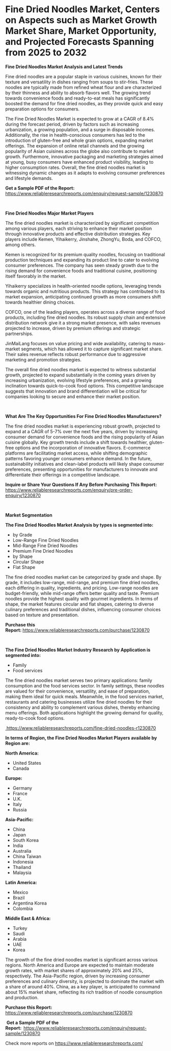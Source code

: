 <p><h1>Fine Dried Noodles Market, Centers on Aspects such as Market Growth Market Share, Market Opportunity, and Projected Forecasts Spanning from 2025 to 2032</h1></p><p><strong>Fine Dried Noodles Market Analysis and Latest Trends</strong></p>
<p><p>Fine dried noodles are a popular staple in various cuisines, known for their texture and versatility in dishes ranging from soups to stir-fries. These noodles are typically made from refined wheat flour and are characterized by their thinness and ability to absorb flavors well. The growing trend towards convenience foods and ready-to-eat meals has significantly boosted the demand for fine dried noodles, as they provide quick and easy preparation options for consumers.</p><p>The Fine Dried Noodles Market is expected to grow at a CAGR of 8.4% during the forecast period, driven by factors such as increasing urbanization, a growing population, and a surge in disposable incomes. Additionally, the rise in health-conscious consumers has led to the introduction of gluten-free and whole grain options, expanding market offerings. The expansion of online retail channels and the growing popularity of Asian cuisines across the globe also contribute to market growth. Furthermore, innovative packaging and marketing strategies aimed at young, busy consumers have enhanced product visibility, leading to higher consumption rates. Overall, the fine dried noodles market is witnessing dynamic changes as it adapts to evolving consumer preferences and lifestyle demands.</p></p>
<p><strong>Get a Sample PDF of the Report:&nbsp;</strong> <a href="https://www.reliableresearchreports.com/enquiry/request-sample/1230870?utm_campaign=3281&utm_medium=2&utm_source=Github&utm_content=ia&utm_term=07042025&utm_id=fine-dried-noodles">https://www.reliableresearchreports.com/enquiry/request-sample/1230870</a></p>
<p>&nbsp;</p>
<p><strong>Fine Dried Noodles Major Market Players</strong></p>
<p><p>The fine dried noodles market is characterized by significant competition among various players, each striving to enhance their market position through innovative products and effective distribution strategies. Key players include Kemen, Yihaikerry, Jinshahe, ZhongYu, Boda, and COFCO, among others.</p><p>Kemen is recognized for its premium quality noodles, focusing on traditional production techniques and expanding its product line to cater to evolving consumer preferences. The company has seen steady growth due to the rising demand for convenience foods and traditional cuisine, positioning itself favorably in the market.</p><p>Yihaikerry specializes in health-oriented noodle options, leveraging trends towards organic and nutritious products. This strategy has contributed to its market expansion, anticipating continued growth as more consumers shift towards healthier dining choices.</p><p>COFCO, one of the leading players, operates across a diverse range of food products, including fine dried noodles. Its robust supply chain and extensive distribution network give it a strong market presence, with sales revenues projected to increase, driven by premium offerings and strategic partnerships.</p><p>JinMaiLang focuses on value pricing and wide availability, catering to mass-market segments, which has allowed it to capture significant market share. Their sales revenue reflects robust performance due to aggressive marketing and promotion strategies.</p><p>The overall fine dried noodles market is expected to witness substantial growth, projected to expand substantially in the coming years driven by increasing urbanization, evolving lifestyle preferences, and a growing inclination towards quick-to-cook food options. This competitive landscape suggests that innovation and brand differentiation will be critical for companies looking to secure and enhance their market position.</p></p>
<p>&nbsp;</p>
<p><strong>What Are The Key Opportunities For Fine Dried Noodles Manufacturers?</strong></p>
<p><p>The fine dried noodles market is experiencing robust growth, projected to expand at a CAGR of 5-7% over the next five years, driven by increasing consumer demand for convenience foods and the rising popularity of Asian cuisine globally. Key growth trends include a shift towards healthier, gluten-free options and the incorporation of innovative flavors. E-commerce platforms are facilitating market access, while shifting demographic patterns favoring younger consumers enhance demand. In the future, sustainability initiatives and clean-label products will likely shape consumer preferences, presenting opportunities for manufacturers to innovate and differentiate their offerings in a competitive landscape.</p></p>
<p><strong>Inquire or Share Your Questions If Any Before Purchasing This Report:</strong> <a href="https://www.reliableresearchreports.com/enquiry/pre-order-enquiry/1230870?utm_campaign=3281&utm_medium=2&utm_source=Github&utm_content=ia&utm_term=07042025&utm_id=fine-dried-noodles">https://www.reliableresearchreports.com/enquiry/pre-order-enquiry/1230870</a></p>
<p>&nbsp;</p>
<p><strong>Market Segmentation</strong></p>
<p><strong>The Fine Dried Noodles Market Analysis by types is segmented into:</strong></p>
<p><ul><li>by Grade</li><li>Low-Range Fine Dried Noodles</li><li>Mid-Range Fine Dried Noodles</li><li>Premium Fine Dried Noodles</li><li>by Shape</li><li>Circular Shape</li><li>Flat Shape</li></ul></p>
<p><p>The fine dried noodles market can be categorized by grade and shape. By grade, it includes low-range, mid-range, and premium fine dried noodles, each differing in quality, ingredients, and pricing. Low-range noodles are budget-friendly, while mid-range offers better quality and taste. Premium noodles provide the highest quality with gourmet ingredients. In terms of shape, the market features circular and flat shapes, catering to diverse culinary preferences and traditional dishes, influencing consumer choices based on texture and presentation.</p></p>
<p><strong>Purchase this Report:&nbsp;</strong><a href="https://www.reliableresearchreports.com/purchase/1230870?utm_campaign=3281&utm_medium=2&utm_source=Github&utm_content=ia&utm_term=07042025&utm_id=fine-dried-noodles">https://www.reliableresearchreports.com/purchase/1230870</a></p>
<p>&nbsp;</p>
<p><strong>The Fine Dried Noodles Market Industry Research by Application is segmented into:</strong></p>
<p><ul><li>Family</li><li>Food services</li></ul></p>
<p><p>The fine dried noodles market serves two primary applications: family consumption and the food services sector. In family settings, these noodles are valued for their convenience, versatility, and ease of preparation, making them ideal for quick meals. Meanwhile, in the food services market, restaurants and catering businesses utilize fine dried noodles for their consistency and ability to complement various dishes, thereby enhancing menu offerings. Both applications highlight the growing demand for quality, ready-to-cook food options.</p></p>
<p><a href="https://www.reliableresearchreports.com/fine-dried-noodles-r1230870?utm_campaign=3281&utm_medium=2&utm_source=Github&utm_content=ia&utm_term=07042025&utm_id=fine-dried-noodles">&nbsp;https://www.reliableresearchreports.com/fine-dried-noodles-r1230870</a></p>
<p><strong>In terms of Region, the Fine Dried Noodles Market Players available by Region are:</strong></p>
<p>
    <p> <strong> North America: </strong>
        <ul>
            <li>United States</li>
            <li>Canada</li>
        </ul>
        </p> 
    <p> <strong> Europe: </strong>
        <ul>
            <li>Germany</li>
            <li>France</li>
            <li>U.K.</li>
            <li>Italy</li>
            <li>Russia</li>
        </ul>
        </p> 
    <p> <strong> Asia-Pacific: </strong>
        <ul>
            <li>China</li>
            <li>Japan</li>
            <li>South Korea</li>
            <li>India</li>
            <li>Australia</li>
            <li>China Taiwan</li>
            <li>Indonesia</li>
            <li>Thailand</li>
            <li>Malaysia</li>
        </ul>
        </p> 
    <p> <strong> Latin America: </strong>
        <ul>
            <li>Mexico</li>
            <li>Brazil</li>
            <li>Argentina Korea</li>
            <li>Colombia</li>
        </ul>
        </p> 
    <p> <strong> Middle East & Africa: </strong>
        <ul>
            <li>Turkey</li>
            <li>Saudi</li>
            <li>Arabia</li>
            <li>UAE</li>
            <li>Korea</li>
        </ul>
    </p>
    </p>
<p><p>The growth of the fine dried noodles market is significant across various regions. North America and Europe are expected to maintain moderate growth rates, with market shares of approximately 20% and 25%, respectively. The Asia-Pacific region, driven by increasing consumer preferences and culinary diversity, is projected to dominate the market with a share of around 40%. China, as a key player, is anticipated to command about 15% market share, reflecting its rich tradition of noodle consumption and production.</p></p>
<p><strong>Purchase this Report: </strong><a href="https://www.reliableresearchreports.com/purchase/1230870?utm_campaign=3281&utm_medium=2&utm_source=Github&utm_content=ia&utm_term=07042025&utm_id=fine-dried-noodles">https://www.reliableresearchreports.com/purchase/1230870</a></p>
<p>&nbsp;<strong>Get a Sample PDF of the Report:&nbsp;&nbsp;</strong><a href="https://www.reliableresearchreports.com/enquiry/request-sample/1230870?utm_campaign=3281&utm_medium=2&utm_source=Github&utm_content=ia&utm_term=07042025&utm_id=fine-dried-noodles">https://www.reliableresearchreports.com/enquiry/request-sample/1230870</a></p>
<p><strong></strong></p>
<p>Check more reports on <a href="https://www.reliableresearchreports.com/?utm_campaign=3281&utm_medium=2&utm_source=Github&utm_content=ia&utm_term=07042025&utm_id=fine-dried-noodles">https://www.reliableresearchreports.com/</a></p>